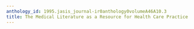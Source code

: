 ```yaml
---
anthology_id: 1995.jasis_journal-ir0anthology0volumeA46A10.3
title: The Medical Literature as a Resource for Health Care Practice
---
```

